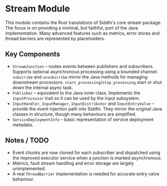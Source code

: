 # Stream Module

This module contains the Rust translations of Siddhi's core stream package.
The focus is on providing a minimal, but faithful, port of the Java
implementation.  Many advanced features such as metrics, error stores and
thread barriers are represented by placeholders.

## Key Components

* `StreamJunction` – routes events between publishers and subscribers.  Supports
  optional asynchronous processing using a bounded channel.
  `subscribe` and `unsubscribe` mirror the Java methods for managing
  downstream processors.  `start_processing`/`stop_processing` start or
  shut down the internal async task.
* `Publisher` – equivalent to the Java inner class. Implements the
  `InputProcessor` trait so it can be used by the input subsystem.
* `InputHandler`, `InputManager`, `InputDistributor` and `InputEntryValve` –
  provide the event injection path into Siddhi.  They mirror the original Java
  classes in structure, though many behaviours are simplified.
* `ServiceDeploymentInfo` – basic representation of service deployment metadata.

## Notes / TODO

* Event chunks are now cloned for each subscriber and dispatched using the
  improved executor service when a junction is marked asynchronous.
* Metrics, fault stream handling and error storage are largely unimplemented.
* A real `ThreadBarrier` implementation is needed for accurate entry valve
  behaviour.
